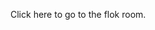 Click <a id="flok">here</a> to go to the flok room.

<script type="module">
	import { PASTAGANG_ROOM_NAME } from 'https://www.pastagang.cc/pastagang.js';
	const a = document.querySelector('a#flok');
	a.href = `https://flok.cc/s/${PASTAGANG_ROOM_NAME}`;
</script>
